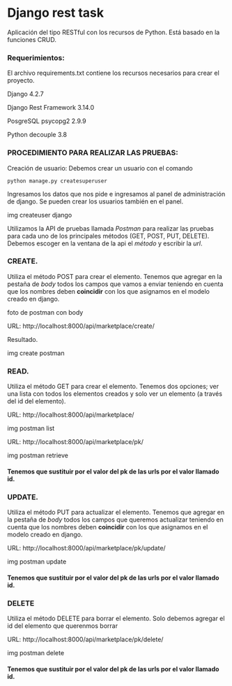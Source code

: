 # Django rest task
Aplicación del tipo RESTful con los recursos de Python. Está basado en la funciones CRUD.

### Requerimientos:

El archivo requirements.txt contiene los recursos necesarios para crear el proyecto.

Django 4.2.7

Django Rest Framework 3.14.0

PosgreSQL psycopg2 2.9.9

Python decouple 3.8

### PROCEDIMIENTO PARA REALIZAR LAS PRUEBAS:
Creación de usuario: Debemos crear un usuario con el comando

`python manage.py createsuperuser`

Ingresamos los datos que nos pide e ingresamos al panel de administración de django. Se pueden crear los usuarios también en el panel.

img createuser django

Utilizamos la API de pruebas llamada *Postman* para realizar las pruebas para cada uno de los principales métodos (GET, POST, PUT, DELETE).
Debemos escoger en la ventana de la api el *método* y escribir la *url*.

### CREATE.

Utiliza el método POST para crear el elemento. Tenemos que agregar en la pestaña de *body* todos los campos que vamos a enviar teniendo en cuenta que 
los nombres deben **coincidir** con los que asignamos en el modelo creado en django.


foto de postman con body

URL: http://localhost:8000/api/marketplace/create/

Resultado.

img create postman

### READ.

Utiliza el método GET para crear el elemento. Tenemos dos opciones; ver una lista con todos los elementos creados y solo ver un elemento (a través del id del elemento).

URL: http://localhost:8000/api/marketplace/

img postman list

URL: http://localhost:8000/api/marketplace/pk/

img postman retrieve

#### Tenemos que sustituir por el valor del pk de las urls por el valor llamado id.

### UPDATE.

Utiliza el método PUT para actualizar el elemento. Tenemos que agregar en la pestaña de *body* todos los campos que queremos actualizar teniendo en cuenta que 
los nombres deben **coincidir** con los que asignamos en el modelo creado en django.

URL: http://localhost:8000/api/marketplace/pk/update/

img postman update

#### Tenemos que sustituir por el valor del pk de las urls por el valor llamado id.

### DELETE

Utiliza el método DELETE para borrar el elemento. Solo debemos agregar el id del elemento que querenmos borrar

URL: http://localhost:8000/api/marketplace/pk/delete/

img postman delete

#### Tenemos que sustituir por el valor del pk de las urls por el valor llamado id.

